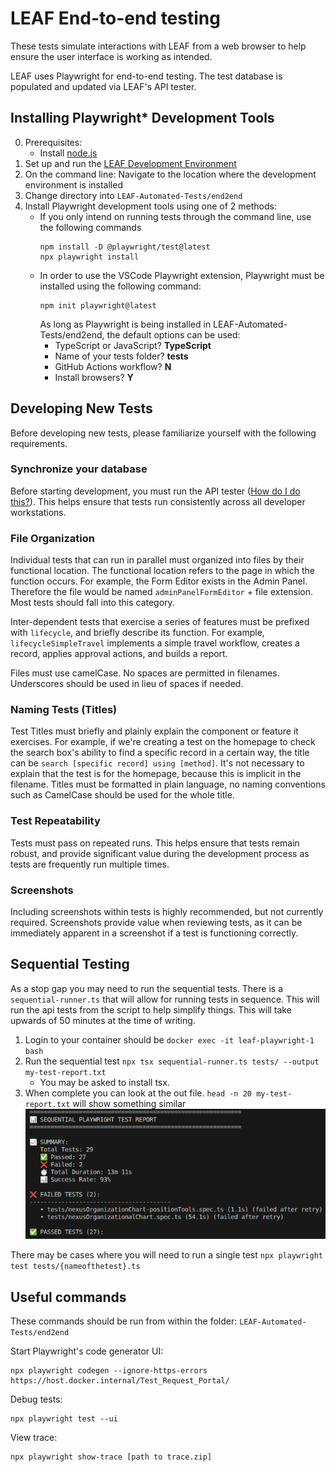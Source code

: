 # LEAF End-to-end testing

These tests simulate interactions with LEAF from a web browser to help ensure the user interface is working as intended.

LEAF uses Playwright for end-to-end testing. The test database is populated and updated via LEAF's API tester.

## Installing Playwright* Development Tools

0. Prerequisites: 
    - Install [node.js](https://nodejs.org/en)
1. Set up and run the [LEAF Development Environment](https://github.com/department-of-veterans-affairs/LEAF/blob/master/docs/InstallationConfiguration.md)
3. On the command line: Navigate to the location where the development environment is installed
4. Change directory into `LEAF-Automated-Tests/end2end`
5. Install Playwright development tools using one of 2 methods:
    - If you only intend on running tests through the command line, use the following commands
        ```
        npm install -D @playwright/test@latest
        npx playwright install
        ```
   - In order to use the VSCode Playwright extension, Playwright must be installed using the following command:
       ```
       npm init playwright@latest
       ```
       As long as Playwright is being installed in LEAF-Automated-Tests/end2end, the default options can be used:
      - TypeScript or JavaScript? **TypeScript**
      - Name of your tests folder? **tests**
      - GitHub Actions workflow? **N**
      - Install browsers? **Y**

## Developing New Tests

Before developing new tests, please familiarize yourself with the following requirements.

### Synchronize your database

Before starting development, you must run the API tester ([How do I do this?](../README.md#running-tests)). This helps ensure that tests run consistently across all developer workstations.

### File Organization

Individual tests that can run in parallel must organized into files by their functional location. The functional location refers to the page in which the function occurs. For example, the Form Editor exists in the Admin Panel. Therefore the file would be named `adminPanelFormEditor` + file extension. Most tests should fall into this category.

Inter-dependent tests that exercise a series of features must be prefixed with `lifecycle`, and briefly describe its function. For example, `lifecycleSimpleTravel` implements a simple travel workflow, creates a record, applies approval actions, and builds a report.

Files must use camelCase. No spaces are permitted in filenames. Underscores should be used in lieu of spaces if needed.

### Naming Tests (Titles)

Test Titles must briefly and plainly explain the component or feature it exercises. For example, if we're creating a test on the homepage to check the search box's ability to find a specific record in a certain way, the title can be `search [specific record] using [method]`. It's not necessary to explain that the test is for the homepage, because this is implicit in the filename. Titles must be formatted in plain language, no naming conventions such as CamelCase should be used for the whole title.

### Test Repeatability

Tests must pass on repeated runs. This helps ensure that tests remain robust, and provide significant value during the development process as tests are frequently run multiple times.

### Screenshots

Including screenshots within tests is highly recommended, but not currently required. Screenshots provide value when reviewing tests, as it can be immediately apparent in a screenshot if a test is functioning correctly.

## Sequential Testing

As a stop gap you may need to run the sequential tests. There is a `sequential-runner.ts` that will allow for running tests in sequence. This will run the api tests from the script to help simplify things. This will take upwards of 50 minutes at the time of writing.

1. Login to your container should be `docker exec -it leaf-playwright-1 bash`
2. Run the sequential test `npx tsx sequential-runner.ts tests/ --output my-test-report.txt`
    - You may be asked to install tsx.
3. When complete you can look at the out file. `head -n 20 my-test-report.txt` will show something similar ![Sequential Playwrite test report](sequential-pw-test-report.png "Sequential Playwrite test report")

There may be cases where you will need to run a single test `npx playwright test tests/{nameofthetest}.ts`



## Useful commands

These commands should be run from within the folder: `LEAF-Automated-Tests/end2end`

Start Playwright's code generator UI:
```
npx playwright codegen --ignore-https-errors https://host.docker.internal/Test_Request_Portal/
```

Debug tests:
```
npx playwright test --ui
```

View trace:
```
npx playwright show-trace [path to trace.zip]
```
